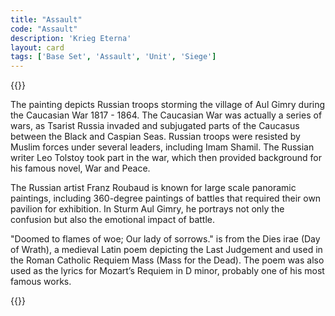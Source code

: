 ```yaml
---
title: "Assault"
code: "Assault"
description: 'Krieg Eterna'
layout: card
tags: ['Base Set', 'Assault', 'Unit', 'Siege']
---
```

{{<card-detail-page title="Assault" artwork="Assault on the village of Gimry by Franz Alekseevich Roubaud (1891)" >}}
<p>
The painting depicts Russian troops storming the village of Aul Gimry during the Caucasian War 1817 - 1864.  The Caucasian War was actually a series of wars, as Tsarist Russia invaded and subjugated parts of the Caucasus between the Black and Caspian Seas.  Russian troops were resisted by Muslim forces under several leaders, including Imam Shamil.  The Russian writer Leo Tolstoy took part in the war, which then provided background for his famous novel, War and Peace.  
</p>
<p>
The Russian artist Franz Roubaud is known for large scale panoramic paintings, including 360-degree paintings of battles that required their own pavilion for exhibition.  In Sturm Aul Gimry, he portrays not only the confusion but also the emotional impact of battle.
</p>
<p>
"Doomed to flames of woe; Our lady of sorrows." is from the Dies irae (Day of Wrath), a medieval Latin poem depicting the Last Judgement and used in the Roman Catholic Requiem Mass (Mass for the Dead). The poem was also used as the lyrics for Mozart’s Requiem in D minor, probably one of his most famous works.
</p>
{{</card-detail-page>}}
